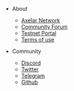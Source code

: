 * About
  * [Axelar Network](https://axelar.network/)
  * [Community Forum](https://community.axelar.network/)
  * [Testnet Portal](https://axelar.knack.com/testnet-portal#welcome-page/)
  * [Terms of use](/terms-of-use)

* Community
  * [Discord](https://discord.gg/aRZ3Ra6f7D)
  * [Twitter](https://twitter.com/axelarcore)
  * [Telegram](https://t.me/axelarcommunity)
  * [Github](https://github.com/axelarnetwork)